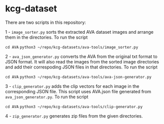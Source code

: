 # kcg-dataset

There are two scripts in this repository:

1 - `image_sorter.py` sorts the extracted AVA dataset images and arrange them in the directories. 
To run the script

`cd AVA`
`python3 ~/repo/kcg-datasets/ava-tools/image_sorter.py`

2 - `ava_json_generator.py` converts the AVA from the original txt format to JSON format. It will also read the images from the sorted image directories and add their correspoding JSON files in that directories.
To run the script

`cd AVA`
`python3 ~/repo/kcg-datasets/ava-tools/ava-json-generator.py`

3 - `clip_generator.py` adds the clip vectors for each image in the corresponding JSON file. This script uses AVA.json file generated from `ava_json_generator.py`.
To run the script

`cd AVA`
`python3 ~/repo/kcg-datasets/ava-tools/clip-generator.py`

4 - `zip_generator.py` generates zip files from the given directories.
